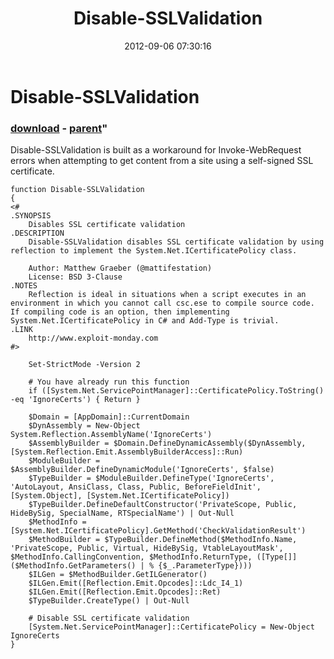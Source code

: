 ﻿---
pid:            3625
parent:         3606
children:       
poster:         Matt Graeber
title:          Disable-SSLValidation
date:           2012-09-06 07:30:16
format:         posh
---

# Disable-SSLValidation

### [download](3625.ps1) - [parent](3606.md)"

Disable-SSLValidation is built as a workaround for Invoke-WebRequest errors when attempting to get content from a site using a self-signed SSL certificate.

```posh
function Disable-SSLValidation
{
<#
.SYNOPSIS
    Disables SSL certificate validation
.DESCRIPTION
    Disable-SSLValidation disables SSL certificate validation by using reflection to implement the System.Net.ICertificatePolicy class.

    Author: Matthew Graeber (@mattifestation)
    License: BSD 3-Clause
.NOTES
    Reflection is ideal in situations when a script executes in an environment in which you cannot call csc.ese to compile source code. If compiling code is an option, then implementing System.Net.ICertificatePolicy in C# and Add-Type is trivial.
.LINK
    http://www.exploit-monday.com
#>

    Set-StrictMode -Version 2

    # You have already run this function
    if ([System.Net.ServicePointManager]::CertificatePolicy.ToString() -eq 'IgnoreCerts') { Return }

    $Domain = [AppDomain]::CurrentDomain
    $DynAssembly = New-Object System.Reflection.AssemblyName('IgnoreCerts')
    $AssemblyBuilder = $Domain.DefineDynamicAssembly($DynAssembly, [System.Reflection.Emit.AssemblyBuilderAccess]::Run)
    $ModuleBuilder = $AssemblyBuilder.DefineDynamicModule('IgnoreCerts', $false)
    $TypeBuilder = $ModuleBuilder.DefineType('IgnoreCerts', 'AutoLayout, AnsiClass, Class, Public, BeforeFieldInit', [System.Object], [System.Net.ICertificatePolicy])
    $TypeBuilder.DefineDefaultConstructor('PrivateScope, Public, HideBySig, SpecialName, RTSpecialName') | Out-Null
    $MethodInfo = [System.Net.ICertificatePolicy].GetMethod('CheckValidationResult')
    $MethodBuilder = $TypeBuilder.DefineMethod($MethodInfo.Name, 'PrivateScope, Public, Virtual, HideBySig, VtableLayoutMask', $MethodInfo.CallingConvention, $MethodInfo.ReturnType, ([Type[]] ($MethodInfo.GetParameters() | % {$_.ParameterType})))
    $ILGen = $MethodBuilder.GetILGenerator()
    $ILGen.Emit([Reflection.Emit.Opcodes]::Ldc_I4_1)
    $ILGen.Emit([Reflection.Emit.Opcodes]::Ret)
    $TypeBuilder.CreateType() | Out-Null

    # Disable SSL certificate validation
    [System.Net.ServicePointManager]::CertificatePolicy = New-Object IgnoreCerts
}
```
